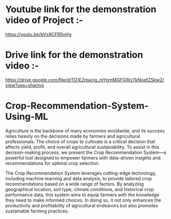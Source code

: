 # Youtube link for the demonstration video of Project :-
https://youtu.be/bVx8CFR5vHg
# Drive link for the demonstration video :-
https://drive.google.com/file/d/11ZjEZmacig_mYpmMGFGWz7kNoefZSkw2/view?usp=sharing

# Crop-Recommendation-System-Using-ML

Agriculture is the backbone of many economies worldwide, and its success relies heavily on the decisions made by farmers and agricultural professionals. The choice of crops to cultivate is a critical decision that affects yield, profit, and overall agricultural sustainability. To assist in this decision-making process, we present the Crop Recommendation System—a powerful tool designed to empower farmers with data-driven insights and recommendations for optimal crop selection.

The Crop Recommendation System leverages cutting-edge technology, including machine learning and data analysis, to provide tailored crop recommendations based on a wide range of factors. By analyzing geographical location, soil type, climate conditions, and historical crop performance data, this system aims to equip farmers with the knowledge they need to make informed choices. In doing so, it not only enhances the productivity and profitability of agricultural endeavors but also promotes sustainable farming practices.
